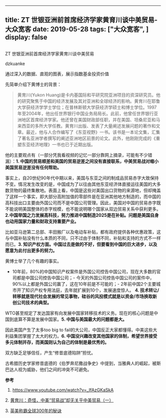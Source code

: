 
---
title:   ZT 世银亚洲前首席经济学家黄育川谈中美贸易-大众宽客
date: 2019-05-28
tags: ["大众宽客", ]
display: false
---


## 



ZT 世银亚洲前首席经济学家黄育川谈中美贸易




dzkuanke




通过深入的数据、直观的图表，展示指数基金投资价值


先简单介绍下黄博士的背景：

> <section class="js_blockquote_digest"><section>黄育川(Yukon Huang)是卡内基国际和平研究院亚洲项目的资深研究员。他的研究聚焦于中国的经济发展及其对亚洲和全球经济的影响。黄育川在耶鲁大学获经济学学士学位；在普林斯顿大学获经济学硕士和博士学位。1997年至2004年，他出任世界银行中国业务局局长。此前，他曾任世界银行亚洲地区首席经济学家。他还曾在美国财政部任职，并在美国、坦桑尼亚和马来西亚的多所大学任教。黄育川出版、发表了大量阐述发展问题的著作和文章。最近，他与人合作编写了《东亚视野》一书。该书是一本论文集，汇集了著名亚洲学者撰写的阐述亚洲地区前景的论文。此外，他刚刚完成的《重塑东亚经济地理》一书也已于近期出版。</section></section>



他的主要观点有（一部分凭我看视频的记忆一部分靠网上摘录，可能有不少错漏）：**1. 中国的贸易顺差和美国的贸易逆差之间没有直接联系，中美贸易战对缩小美国贸易逆差没有任何帮助。**

事实上，自20世纪90年代中期以来，美国与东亚之间的制成品贸易赤字大致保持不变。情况发生改变的是，中国成为了以往由其他东亚经济体直接运往美国的大多数货物的最终集散地。表面上看，中国是这些对美国出口货物的来源地，但却掩盖了这样一个事实，即大部分高附加值的零部件是在亚洲其他地方制造的，而中国的高科技出口主要由外国公司而不是中国公司管理。因此，美国对中国的贸易赤字既不能说明美国整体的赤字规模，也不能说明哪个国家从双边贸易关系中获利更多。**2.中国举国之力发展高科技，努力推进中国制造2025是在补贴。问题是美国自身也动用国家力量和财政支持重要产业。**

比如亚马逊第二总部、丰田搬厂以及电动车补贴，都有政府提供各种优惠政策，这与中国补贴没有什么本质的不同，只不过由于体制不同，补贴和支持的方式不一样而已。**3. 知识产权方面。中国过去是做的不好，但要看到中国的巨大进步，以及愿意为此付出更多的努力。**

黄博士举了几个有趣的事实。
- 10年前，80%的中国知识产权案件是外国公司控告中国公司，现在大多数的官司都是中国公司控告中国公司；- 今天的外国公司控告中国公司的案件中，90%以上都是外国公司赢了，这在10年前是不可能的；- 2年前中国2个主要城市开了知识产权专用法庭，去年就扩展到10个，发展速度惊人。
**4. 技术转让/转移就是现代社会发展的常见事物，硅谷的风投模式就是以资金/市场换取新创公司技术的典型。**



WTO甚至规定了发达国家有向发展中国家转移技术的义务。现在的核心问题是中国到底算不算是发展中国家。**5. 中国与美国最大的问题都是大。**



因此美国产生了太多too big to fail的大公司，中国反正大家都懂得。中美这些大利益集团掌握了太大的权力。**6. 中国没兴趣改变其他国家的体制，希望世界接受多元体制并存，而美国则认为自己的体制是最优秀的。**



双方缺乏足够信任，产生“修昔底德陷阱”担忧。



古希腊历史学家修昔底德的《伯罗奔尼撒战争史》中提到，当雅典人的崛起，被斯巴达人视为威胁，他们之间的冲突不可避免。





**参考**

1. https://www.youtube.com/watch?v=_IfAzGKaSkA

2.&nbsp;[黄育川：奇怪，中美“贸易战”却无关乎中美贸易（一）](http://mp.weixin.qq.com/s?__biz=MzI4NDYyNTE5Ng==&amp;mid=2247487089&amp;idx=1&amp;sn=6abb69348ceb20f04a64c6a5ca0d46d7&amp;chksm=ebf9de32dc8e5724754606be568b7c49d6f24a300aa00e3b16ce693d14219c5d22d241fcdb9f&amp;scene=21#wechat_redirect)

3.&nbsp;[英美称霸全球300年的秘诀](http://mp.weixin.qq.com/s?__biz=MzAwMTc1MDcwNw==&amp;mid=2648274556&amp;idx=1&amp;sn=b2140155fc0736babf9d757f7114bb64&amp;chksm=82f935a0b58ebcb6ab01602a0c9a4cf3c9758602db996a8dcbca4245c3fe384d2044672a26dd&amp;scene=21#wechat_redirect)












